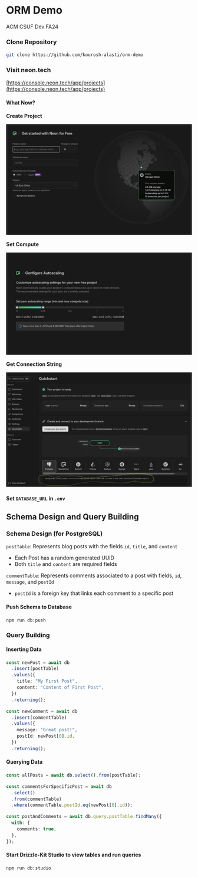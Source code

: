# ORM Demo

ACM CSUF Dev FA24

### Clone Repository

```bash
git clone https://github.com/kourosh-alasti/orm-demo
```

### Visit neon.tech

[https://console.neon.tech/app/projects](https://console.neon.tech/app/projects)

#### What Now?

**Create Project**

<div align="center">
<img src="./screenshots/create-project.png"/>
</div>

**Set Compute**

<div>
<img src="./screenshots/set-compute.png"/>
</div>

**Get Connection String**

<div><img src="./screenshots/get-conn-url.png"/></div>

#### Set `DATABASE_URL` in `.env`

## Schema Design and Query Building

### Schema Design (for PostgreSQL)

`postTable`: Represents blog posts with the fields `id`, `title`, and `content`

- Each Post has a random generated UUID
- Both `title` and `content` are required fields

`commentTable`: Represents comments associated to a post with fields, `id`, `message`, and `postId`

- `postId` is a foreign key that links each comment to a specific post

#### Push Schema to Database

```bash
npm run db:push
```

### Query Building

#### Inserting Data

```typescript
const newPost = await db
  .insert(postTable)
  .values({
    title: "My First Post",
    content: "Content of First Post",
  })
  .returning();
```

```typescript
const newComment = await db
  .insert(commentTable)
  .values({
    message: "Great post!",
    postId: newPost[0].id,
  })
  .returning();
```

#### Querying Data

```typescript
const allPosts = await db.select().from(postTable);
```

```typescript
const commentsForSpecificPost = await db
  .select()
  .from(commentTable)
  .where(commentTable.postId.eq(newPost[0].id));
```

```typescript
const postAndComments = await db.query.postTable.findMany({
  with: {
    comments: true,
  },
});
```

#### Start Drizzle-Kit Studio to view tables and run queries

```bash
npm run db:studio
```
